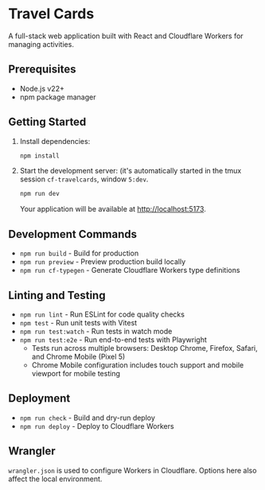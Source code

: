 # Travel Cards

A full-stack web application built with React and Cloudflare Workers for managing activities.

## Prerequisites

- Node.js v22+
- npm package manager

## Getting Started

1. Install dependencies:
   ```bash
   npm install
   ```

2. Start the development server: (it's automatically started in the tmux session `cf-travelcards`, window `5:dev`.
   ```bash
   npm run dev
   ```
   
   Your application will be available at [http://localhost:5173](http://localhost:5173).

## Development Commands

- `npm run build` - Build for production
- `npm run preview` - Preview production build locally
- `npm run cf-typegen` - Generate Cloudflare Workers type definitions

## Linting and Testing

- `npm run lint` - Run ESLint for code quality checks
- `npm test` - Run unit tests with Vitest
- `npm run test:watch` - Run tests in watch mode
- `npm run test:e2e` - Run end-to-end tests with Playwright
  - Tests run across multiple browsers: Desktop Chrome, Firefox, Safari, and Chrome Mobile (Pixel 5)
  - Chrome Mobile configuration includes touch support and mobile viewport for mobile testing

## Deployment

- `npm run check` - Build and dry-run deploy
- `npm run deploy` - Deploy to Cloudflare Workers

## Wrangler

`wrangler.json` is used to configure Workers in Cloudflare.
Options here also affect the local environment.
